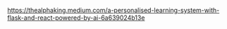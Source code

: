 https://thealphaking.medium.com/a-personalised-learning-system-with-flask-and-react-powered-by-ai-6a639024b13e
